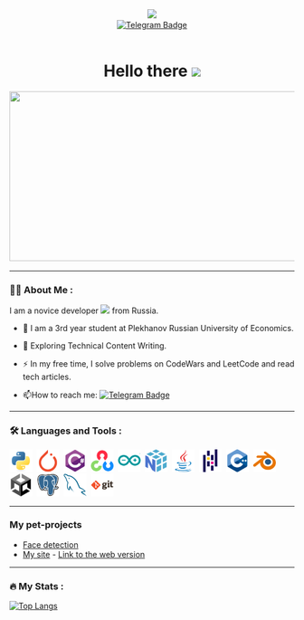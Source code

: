 <div id="header" align="center">
  <img src="https://media2.giphy.com/media/v1.Y2lkPTc5MGI3NjExZTVxZnRvbmVmejAyN3NxcHBjdWZzNGgxaXE5Y3Nha2tjOXFwbzlrYiZlcD12MV9pbnRlcm5hbF9naWZfYnlfaWQmY3Q9cw/Ll22OhMLAlVDb8UQWe/giphy.gif" width="100"/>

<div id="badges">
  <a href="https://t.me/mathew101">
    <img src="https://img.shields.io/badge/Telegram-blue?logo=telegram&logoColor=white" alt="Telegram Badge"/>
  </a>
</div>

<img src="https://komarev.com/ghpvc/?username=E-eclipse&style=flat&color=blue" alt=""/>

<h1>
  Hello there
  <img src="https://media.giphy.com/media/hvRJCLFzcasrR4ia7z/giphy.gif" width="30px"/>
</h1>

</div>

<div align="center">
  <img src="https://media3.giphy.com/media/v1.Y2lkPTc5MGI3NjExcXdhazhjanQwdW50eGViZWN6bnk1ejFpYWVhMTBkemQ4MHVxZm14MCZlcD12MV9pbnRlcm5hbF9naWZfYnlfaWQmY3Q9Zw/1GEATImIxEXVR79Dhk/giphy.gif" width="600" height="300"/>
</div>

---

### :man_technologist: About Me :
I am a novice developer <img src="https://media.giphy.com/media/WUlplcMpOCEmTGBtBW/giphy.gif" width="30"> from Russia.
- :telescope: I am a 3rd year student at Plekhanov Russian University of Economics.

- :seedling: Exploring Technical Content Writing.

- :zap: In my free time, I solve problems on CodeWars and LeetCode and read tech articles.

- :mailbox:How to reach me:  [![Telegram Badge](https://img.shields.io/badge/Telegram-blue?logo=telegram&logoColor=white)](https://t.me/mathew101)

---

### :hammer_and_wrench: Languages and Tools :
<div>
  <img src="https://github.com/devicons/devicon/blob/master/icons/python/python-original.svg" title="Python" alt="Python" width="40" height="40"/>&nbsp;
  <img src="https://github.com/devicons/devicon/blob/master/icons/pytorch/pytorch-original.svg" title="PyTorch" alt="PyTorch" width="40" height="40"/>&nbsp;
  <img src="https://github.com/devicons/devicon/blob/master/icons/csharp/csharp-original.svg" title="Csharp" alt="C#" width="40" height="40"/>&nbsp;
  <img src="https://github.com/devicons/devicon/blob/master/icons/opencv/opencv-original.svg" title="OpenCV" alt="OpenCV" width="40" height="40"/>&nbsp;
  <img src="https://github.com/devicons/devicon/blob/master/icons/arduino/arduino-original.svg" title="Arduino" alt="Arduino" width="40" height="40"/>&nbsp;
  <img src="https://github.com/devicons/devicon/blob/master/icons/numpy/numpy-original.svg" title="NumPy" alt="NumPy" width="40" height="40"/>&nbsp;
  <img src="https://github.com/devicons/devicon/blob/master/icons/java/java-original.svg" title="Java" alt="Java" width="40" height="40"/>&nbsp;
  <img src="https://github.com/devicons/devicon/blob/master/icons/pandas/pandas-original.svg" title="Pandas" alt="Pandas" width="40" height="40"/>&nbsp;
  <img src="https://github.com/devicons/devicon/blob/master/icons/cplusplus/cplusplus-original.svg" title="Cplusplus" alt="C++" width="40" height="40"/>&nbsp;
  <img src="https://github.com/devicons/devicon/blob/master/icons/blender/blender-original.svg" title="Blender" alt="Blender" width="40" height="40"/>&nbsp;
  <img src="https://github.com/devicons/devicon/blob/master/icons/unity/unity-original.svg" title="Unity" alt="Unity" width="40" height="40"/>&nbsp;
  <img src="https://github.com/devicons/devicon/blob/master/icons/postgresql/postgresql-original.svg" title="PostgreSQL" alt="PostgreSQL" width="40" height="40"/>&nbsp;
  <img src="https://github.com/devicons/devicon/blob/master/icons/mysql/mysql-original.svg" title="MySQL" alt="MySQL" width="40" height="40"/>&nbsp;
  <img src="https://github.com/devicons/devicon/blob/master/icons/git/git-original-wordmark.svg" title="Git" **alt="Git" width="40" height="40"/>
</div>

---
### My pet-projects

- <a href="https://github.com/E-eclipse/Face_auth">Face detection</a>
- <a href="https://github.com/E-eclipse/SiteSourceCode">My site</a> - [Link to the web version](https://www.e-eclipse.ru/)

---



### :fire: My Stats :

[![Top Langs](https://github-readme-stats.vercel.app/api/top-langs/?username=E-eclipse&layout=compact&theme=vision-friendly-dark)](https://github.com/anuraghazra/github-readme-stats)

